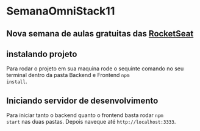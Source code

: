 # SemanaOmniStack11
## Nova semana de aulas gratuitas das [RocketSeat](https://rocketseat.com.br/)
## instalando projeto
Para rodar o projeto em sua maquina rode o sequinte comando no seu terminal dentro da pasta Backend e Frontend <code>npm install</code>.
## Iniciando servidor de desenvolvimento
Para iniciar tanto o backend quanto o frontend basta rodar <code>npm start</code> nas duas pastas. Depois naveque até `http://localhost:3333`.

